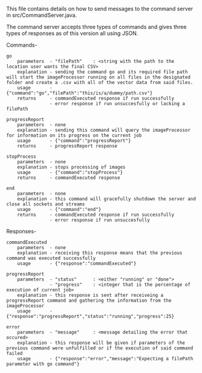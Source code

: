 This file contains details on how to send messages to the command server in src/CommandServer.java.

The command server accepts three types of commands and gives three types of responses as of this version all using JSON.

Commands-

    go
        parameters  - "filePath"    : <string with the path to the location user wants the final CSV>
        explanation - sending the command go and its required file path will start the imageProcessor running on all files in the designated folder and create a .csv with all of the vector data from said files.
        usage       - {"command":"go","filePath":"this/is/a/dummy/path.csv"}
        returns     - commandExecuted response if run successfully
                    - error response if run unsuccesfully or lacking a filePath
        
    progressReport
        parameters  - none
        explanation - sending this command will query the imageProcessor for information on its progress on the current job
        usage       - {"command":"progressReport"}
        returns     - progressReport response

    stopProcess
        parameters  - none
        explanation - stops processing of images
        usage       - {"command":"stopProcess"}
        returns     - commandExecuted response

    end
        parameters  - none
        explanation - this command will gracefully shutdown the server and close all sockets and streams
        usage       - {"command":"end"}
        returns     - commandExecuted response if run successfully
                    - error response if run unsuccesfully
    
Responses-

    commandExecuted
        parameters  - none
        explanation - receiving this response means that the previous command was executed successfully
        usage       - {"response":"commandExecuted"}
        
    progressReport
        parameters  - "status"      : <either "running" or "done">
                    - "progress"    : <integer that is the percentage of execution of current job>
        explanation - this response is sent after receiveing a progressReport command and gathering the information from the imageProcessor
        usage       - {"response":"progressReport","status":"running","progress":25}
        
    error
        parameters  - "message"     : <message detailing the error that occured>
        explanation - this response will be given if parameters of the previous command were unfulfilled or if the execution of said command failed
        usage       - {"response":"error","message":"Expecting a filePath parameter with go command"}
